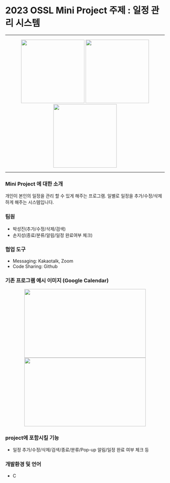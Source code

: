 # 2023 OSSL Mini Project 주제 : 일정 관리 시스템
___
<p align="center">
  <img src="https://user-images.githubusercontent.com/130471388/236680117-3004488d-02e7-402d-b58f-76f7516f6d99.png" width="200" height="200"/>
  <img src="https://user-images.githubusercontent.com/130471388/236681218-981f30c7-7b4d-4737-848f-7f29d4427767.png" width="200" height="200"/>
  <img src="https://user-images.githubusercontent.com/130471388/236680117-3004488d-02e7-402d-b58f-76f7516f6d99.png" width="200" height="200"/>
</p>


___

### Mini Project 에 대한 소개
개인이 본인의 일정을 관리 할 수 있게 해주는 프로그램. 일별로 일정을 추가/수정/삭제 하게 해주는 시스템입니다.


### 팀원
- 박성진(추가/수정/삭제/검색)
- 손지성(종료/분류/알림/일정 완료여부 체크)


### 협업 도구
- Messaging: Kakaotalk, Zoom
- Code Sharing: Github


### 기존 프로그램 예시 이미지 (Google Calendar)
<p align="center">
  <img src="https://play-lh.googleusercontent.com/HYwBE8XPux6aMwbYVf_On_B5BKw3R5iaRrMem4yBb0-LFcWPbsNpgEm6xJPHizDDCbs=w2560-h1440-rw" width="384" height="216"/>
  <img src="https://play-lh.googleusercontent.com/HLlJnyYdy7j2eC6yjJPgPJeoTOO9vPRpxB1pE4ioaisG9nS_nHxKMaK40tjsjK2KSg=w2560-h1440-rw" width="384" height="216"/>
</p>

### project에 포함시킬 기능
- 일정 추가/수정/삭제/검색/종료/분류/Pop-up 알림/일정 완료 여부 체크 등


### 개발환경 및 언어
- C
